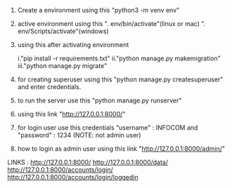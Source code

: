 1. Create a environment using this "python3 -m venv env"
2. active environment using this ". env/bin/activate"(linux or mac) 
                              ". env/Scripts/activate"(windows)
3. using this after activating environment

    i."pip install -r requirements.txt"
    ii."python manage.py makemigration"
    iii."python manage.py migrate"

4. for creating superuser using this "python manage.py createsuperuser" and enter credentials.
5. to run the server use this "python manage.py runserver"
6. using this link "http://127.0.0.1:8000/"
7. for login user use this credentials "username" : INFOCOM and "password" : 1234 (NOTE: not admin user)
8. how to login as admin user using this link "http://127.0.0.1:8000/admin/"


LINKS :
http://127.0.0.1:8000/
http://127.0.0.1:8000/data/
http://127.0.0.1:8000/accounts/login/
http://127.0.0.1:8000/accounts/login/loggedin
